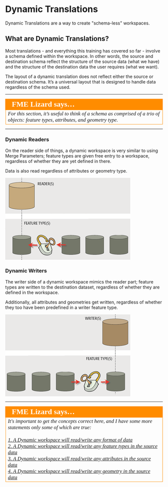 # Dynamic Translations

Dynamic Translations are a way to create "schema-less" workspaces.

## What are Dynamic Translations? ##

Most translations - and everything this training has covered so far - involve a schema defined within the workspace. In other words, the source and destination schema reflect the structure of the source data (what we have) and the structure of the destination data the user requires (what we want).

The layout of a dynamic translation does not reflect either the source or destination schema. It’s a universal layout that is designed to handle data regardless of the schema used.

---

<table style="border-spacing: 0px">
<tr>
<td style="vertical-align:middle;background-color:darkorange;border: 2px solid darkorange">
<i class="fa fa-quote-left fa-lg fa-pull-left fa-fw" style="color:white;padding-right: 12px;vertical-align:text-top"></i>
<span style="color:white;font-size:x-large;font-weight: bold;font-family:serif">FME Lizard says…</span>
</td>
</tr>

<tr>
<td style="border: 1px solid darkorange">
<span style="font-family:serif; font-style:italic; font-size:larger">
For this section, it’s useful to think of a schema as comprised of a trio of objects: feature types, attributes, and geometry type.
</span>
</td>
</tr>
</table>

---

### Dynamic Readers ###
On the reader side of things, a dynamic workspace is very similar to using Merge Parameters; feature types are given free entry to a workspace, regardless of whether they are yet defined in there.

Data is also read regardless of attributes or geometry type.

![](./Images/Img3.035.DynamicReaderGraphic.png)


### Dynamic Writers ###

The writer side of a dynamic workspace mimics the reader part; feature types are written to the destination dataset, regardless of whether they are defined in the workspace.

Additionally, all attributes and geometries get written, regardless of whether they too have been predefined in a writer feature type.

![](./Images/Img3.036.DynamicWriterGraphic.png)

---

<table style="border-spacing: 0px">
<tr>
<td style="vertical-align:middle;background-color:darkorange;border: 2px solid darkorange">
<i class="fa fa-quote-left fa-lg fa-pull-left fa-fw" style="color:white;padding-right: 12px;vertical-align:text-top"></i>
<span style="color:white;font-size:x-large;font-weight: bold;font-family:serif">FME Lizard says…</span>
</td>
</tr>

<tr>
<td style="border: 1px solid darkorange">
<span style="font-family:serif; font-style:italic; font-size:larger">
It's important to get the concepts correct here, and I have some more statements only some of which are true:
<br><br><a href="http://52.73.3.37/fmedatastreaming/Manual/QAResponse2017.fmw?chapter=14&question=3&answer=1&DestDataset_TEXTLINE=C%3A%5CFMEOutput%5CQAResponse.html">1. A Dynamic workspace will read/write any format of data</a>
<br><a href="http://52.73.3.37/fmedatastreaming/Manual/QAResponse2017.fmw?chapter=14&question=3&answer=2&DestDataset_TEXTLINE=C%3A%5CFMEOutput%5CQAResponse.html">2. A Dynamic workspace will read/write any feature types in the source data</a>
<br><a href="http://52.73.3.37/fmedatastreaming/Manual/QAResponse2017.fmw?chapter=14&question=3&answer=3&DestDataset_TEXTLINE=C%3A%5CFMEOutput%5CQAResponse.html">3. A Dynamic workspace will read/write any attributes in the source data</a>
<br><a href="http://52.73.3.37/fmedatastreaming/Manual/QAResponse2017.fmw?chapter=14&question=3&answer=4&DestDataset_TEXTLINE=C%3A%5CFMEOutput%5CQAResponse.html">4. A Dynamic workspace will read/write any geometry in the source data</a>
</span>
</td>
</tr>
</table>
